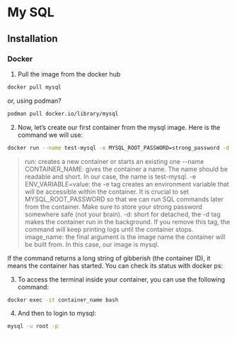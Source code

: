 # My SQL

## Installation

### Docker

1. Pull the image from the docker hub

```bash
docker pull mysql
```

or, using podman?

```bash
podman pull docker.io/library/mysql
```

2. Now, let’s create our first container from the mysql image. Here is the command we will use:

```bash
docker run --name test-mysql -e MYSQL_ROOT_PASSWORD=strong_password -d mysql
```

> run: creates a new container or starts an existing one
> --name CONTAINER_NAME: gives the container a name. The name should be readable and short. In our case, the name is test-mysql.
> -e ENV_VARIABLE=value: the -e tag creates an environment variable that will be accessible within the container. It is crucial to set MYSQL_ROOT_PASSWORD so that we can run SQL commands later from the container. Make sure to store your strong password somewhere safe (not your brain).
> -d: short for detached, the -d tag makes the container run in the background. If you remove this tag, the command will keep printing logs until the container stops.
> image_name: the final argument is the image name the container will be built from. In this case, our image is mysql.

If the command returns a long string of gibberish (the container ID), it means the container has started. You can check its status with docker ps:

3. To access the terminal inside your container, you can use the following command:

```bash
docker exec -it container_name bash
```
4. And then to login to mysql:

```bash
mysql -u root -p
```
